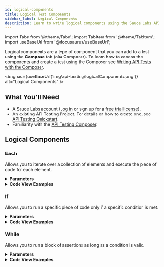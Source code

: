 ```yaml
---
id: logical-components
title: Logical Test Components
sidebar_label: Logical Components
description: Learn to write logical components using the Sauce Labs API Testing Composer.
---
```


import Tabs from '@theme/Tabs';
import TabItem from '@theme/TabItem';
import useBaseUrl from '@docusaurus/useBaseUrl';

Logical components are a type of component that you can add to a test using the **Compose** tab (aka Composer). To learn how to access the components and create a test using the Composer see [Writing API Tests with the Composer](/api-testing/composer/).

<img src={useBaseUrl('img/api-testing/logicalComponents.png')} alt="Logical Components" />

## What You'll Need

- A Sauce Labs account ([Log in](https://accounts.saucelabs.com/am/XUI/#login/) or sign up for a [free trial license](https://saucelabs.com/sign-up)).
- An existing API Testing Project. For details on how to create one, see [API Testing Quickstart](/api-testing/quickstart/).
- Familiarity with the [API Testing Composer](/api-testing/composer/).

## Logical Components

### Each

Allows you to iterate over a collection of elements and execute the piece of code for each element.

<details><summary><strong>Parameters</strong></summary>

<table id="table-api">
  <tbody>
  <tr>
  <td colSpan='2'>Fields</td>
  </tr>
    <tr>
     <td><strong>Expression</strong></td>
     <td><p><small>| REQUIRED | <a href="/api-testing/composer/expressions/#using-expressions">EXPRESSION</a> |</small></p><p>The path of the collection you want to iterate on.</p></td>
    </tr>
  </tbody>
</table>

<br/>

<strong>Examples</strong>

<img src={useBaseUrl('img/api-testing/simple_each.png')} alt="one each"/>

For **Each** legs collection checks if the nested `vector` item is an integer value.

```json title="Legs Collection Example"
{
  "legs": [
    {
      "vector": 1
    },
    {
      "vector": 3
    }
  ]
}
```

If a collection is nested in another one, you need to refer to them as `_1`, `_2`, and so on.

<img src={useBaseUrl('img/api-testing/nested-each.png')} alt="nested each"/>

For **Each** flights collection nested in `content` item, checks if `price.amount` is an integer. Then, for **Each** legs array, a nested collection within the flights collection, checks if `vector` item is an integer value.

```json title="Nested Collection Example"
{
  "content": {
    "flights": [
      {
        "price": {
          "amount": 100
        },
        "legs": [
          {
            "vector": 1
          },
          {
            "vector": 3
          }
        ]
      }
    ]
  }
}
```

</details>
<details><summary><strong>Code View Examples</strong></summary>

```yaml
- id: each
  children:
    - id: assert-is
      expression: _1.vector
      type: integer
  expression: payload.legs
```

```yaml
- id: each
  children:
    - id: assert-is
      expression: _1.price.amount
      type: integer
    - id: each
      children:
        - id: assert-is
          expression: _2.vector
          type: integer
      expression: _1.legs
  expression: payload.content.flights
```

</details>

### If

Allows you to run a specific piece of code only if a specific condition is met.

<details><summary><strong>Parameters</strong></summary>

<table id="table-api">
  <tbody>
  <tr>
  <td colSpan='2'>Fields</td>
  </tr>
    <tr>
      <td><p><small>| REQUIRED | <a href="/api-testing/composer/expressions/#using-expressions">EXPRESSION</a> |</small></p><p>The path of the collection you want to iterate on.</p></td>
    </tr>
  </tbody>
</table>

<br/>

<strong>Examples</strong>

If `payload.success` is equal to true then the code within the element is executed, otherwise is skipped.
<img src={useBaseUrl('img/api-testing/if.png')} alt="if.png"/>

If `_1.intermediate` exists then the code within the element is executed, otherwise is skipped. This is useful when the element is not always present.
<img src={useBaseUrl('img/api-testing/ifexists.png')} alt="ifexists.png" />

</details>
<details><summary><strong>Code View Examples</strong></summary>

```yaml
- id: if
  children:
  - id: assert-equals
    expression: payload.message
    value: Seats Available
  - id: assert-equals
    expression: payload.content.flightid
    value: ${id}
    type: string
  expression: payload.success == true
```

</details>

### While

Allows you to run a block of assertions as long as a condition is valid.

<details><summary><strong>Parameters</strong></summary>

<table id="table-api">
  <tbody>
  <tr>
  <td colSpan='2'>Fields</td>
  </tr>
    <tr>
     <td><strong>Expression</strong></td>
     <td><p><small>| REQUIRED | <a href="/api-testing/composer/expressions/#using-expressions">EXPRESSION</a> |</small></p><p>The condition that has to be met for the assertions block to be executed.</p></td>
    </tr>
  </tbody>
</table>

<br/>

<strong>Examples</strong><br/>

<img src={useBaseUrl('img/api-testing/while.png')} alt="while.png" />

</details>
<details><summary><strong>Code View Examples</strong></summary>

```yaml
- id: while
  children:
  - id: comment
    text: Executes assertion until items are less than 5
  expression: items<5
```

</details>
